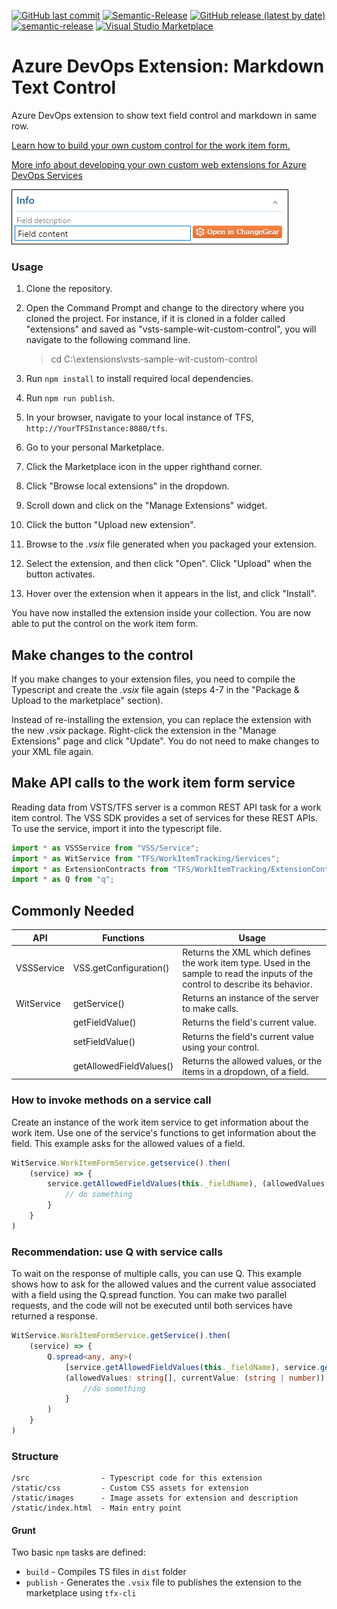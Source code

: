 [![GitHub last commit](https://img.shields.io/github/last-commit/ricardozambon/devops-markdown-text-control?logo=github&logoColor=white)](https://github.com/RicardoZambon/devops-markdown-text-control) [![Semantic-Release](https://github.com/RicardoZambon/devops-markdown-text-control/workflows/Semantic-Release/badge.svg)](https://github.com/RicardoZambon/devops-markdown-text-control/actions?query=workflow%3ASemantic-Release) [![GitHub release (latest by date)](https://img.shields.io/github/v/release/ricardozambon/devops-markdown-text-control?logo=github&logoColor=white)](https://github.com/RicardoZambon/devops-markdown-text-control/releases) [![semantic-release](https://img.shields.io/badge/%20%20%F0%9F%93%A6%F0%9F%9A%80-semantic--release-e10079.svg)](https://github.com/semantic-release/semantic-release) [![Visual Studio Marketplace](https://img.shields.io/badge/Visual%20Studio%20Marketplace-purple?logo=visual-studio&logoColor=white)](https://marketplace.visualstudio.com/items?itemName=Ricardo-Zambon.devops-markdown-text-control)

# Azure DevOps Extension: Markdown Text Control

Azure DevOps extension to show text field control and markdown in same row.

[Learn how to build your own custom control for the work item form.](https://www.visualstudio.com/en-us/docs/integrate/extensions/develop/custom-control)

[More info about developing your own custom web extensions for Azure DevOps Services](https://docs.microsoft.com/en-us/azure/devops/extend/get-started/node?view=azure-devops)

<img src="./static/images/Example.png" style="border: 1px solid black;" /> 

### Usage ###

1. Clone the repository.
2. Open the Command Prompt and change to the directory where you cloned the project.  For instance, if it is cloned in a folder called "extensions" and saved as "vsts-sample-wit-custom-control", you will navigate to the following command line.

    > cd C:\extensions\vsts-sample-wit-custom-control
        
3. Run `npm install` to install required local dependencies.
4. Run `npm run publish`.
5. In your browser, navigate to your local instance of TFS, `http://YourTFSInstance:8080/tfs`.
6. Go to your personal Marketplace.
7. Click the Marketplace icon in the upper righthand corner.
8. Click "Browse local extensions" in the dropdown.
9. Scroll down and click on the "Manage Extensions" widget.
10. Click the button "Upload new extension".
11. Browse to the *.vsix* file generated when you packaged your extension.
12. Select the extension, and then click "Open".  Click "Upload" when the button activates.
13. Hover over the extension when it appears in the list, and click "Install".

You have now installed the extension inside your collection.  You are now able to put the control on the work item form.

## Make changes to the control

If you make changes to your extension files, you need to compile the Typescript and create the *.vsix* file again (steps 4-7 in the "Package & Upload to the marketplace" section).
 
Instead of re-installing the extension, you can replace the extension with the new *.vsix* package.  Right-click the extension in the "Manage Extensions" page and click "Update".  You do not need to make changes to your XML file again.

## Make API calls to the work item form service

Reading data from VSTS/TFS server is a common REST API task for a work item control.  The VSS SDK provides a set of services for these REST APIs.  To use the service, import it into the typescript file.

```typescript
import * as VSSService from "VSS/Service";
import * as WitService from "TFS/WorkItemTracking/Services";
import * as ExtensionContracts from "TFS/WorkItemTracking/ExtensionContracts";
import * as Q from "q";
```

## Commonly Needed
| API                | Functions                   | Usage                                                                     |
| ------------------ | --------------------------- | ------------------------------------------------------------------------- |
| VSSService         | VSS.getConfiguration()      | Returns the XML which defines the work item type.  Used in the sample to read the inputs of the control to describe its behavior.       |
| WitService         | getService()                | Returns an instance of the server to make calls.                     |
|                    | getFieldValue()             | Returns the field's current value.                                    |
|                    | setFieldValue()             | Returns the field's current value using your control.       |
|                    | getAllowedFieldValues()     | Returns the allowed values, or the items in a dropdown, of a field.                                    |


### How to invoke methods on a service call
 Create an instance of the work item service to get information about the work item.  Use one of the service's functions to get information about the field.  This example asks for the allowed values of a field.
```typescript
WitService.WorkItemFormService.getservice().then(
    (service) => {
        service.getAllowedFieldValues(this._fieldName), (allowedValues: string[]) => {
            // do something
        }
    }
)
```

### Recommendation: use Q with service calls
To wait on the response of multiple calls, you can use Q.  This example shows how to ask for the allowed values and the current value associated with a field using the Q.spread function.  You can make two parallel requests, and the code will not be executed until both services have returned a response.

```typescript
WitService.WorkItemFormService.getService().then(
    (service) => {
        Q.spread<any, any>(
            [service.getAllowedFieldValues(this._fieldName), service.getFieldValue(this._fieldName)],
            (allowedValues: string[], currentValue: (string | number)) => {
                //do something
            }
        )
    }
)
```

### Structure ###

```
/src                - Typescript code for this extension
/static/css         - Custom CSS assets for extension
/static/images      - Image assets for extension and description
/static/index.html  - Main entry point
```

#### Grunt ####

Two basic `npm` tasks are defined:

* `build` - Compiles TS files in `dist` folder
* `publish` - Generates the ```.vsix``` file to publishes the extension to the marketplace using `tfx-cli`